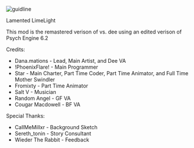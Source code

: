 ![guidline](https://user-images.githubusercontent.com/86160862/193617341-df3cffc9-efa9-4d29-bb2c-ad43feb7be1b.png)

Lamented LimeLight

This mod is the remastered verison of vs. dee using an edited verison of Psych Engine 6.2 

Credits:
* Dana.mations - Lead, Main Artist, and Dee VA
* !PhoenixFlare! - Main Programmer
* Star - Main Charter, Part Time Coder, Part Time Animator, and Full Time Mother Swindler
* Fromixty - Part Time Animator
* Salt V - Musician
* Random Angel - GF VA
* Cougar Macdowell - BF VA

Special Thanks:
* CallMeMillxr - Background Sketch
* Sereth_tonin - Story Consultant
* Wieder The Rabbit - Feedback


